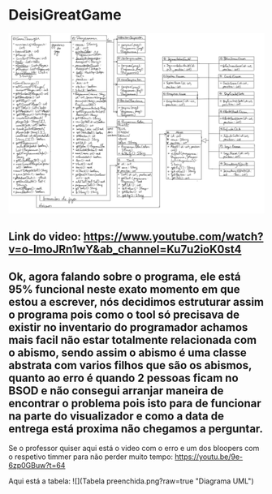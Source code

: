 # DeisiGreatGame
![](diagrama.png?raw=true "Diagrama UML")

Link do video:
https://www.youtube.com/watch?v=o-ImoJRn1wY&ab_channel=Ku7u2ioK0st4
-----------------------------------------------------------------------------------------------------------------------------------------------------------------------------------
Ok, agora falando sobre o programa, ele está 95% funcional neste exato momento em que estou a escrever, nós decidimos estruturar assim o programa pois como o tool só precisava de existir no inventario do programador achamos mais facil não estar totalmente relacionada com o abismo, sendo assim o abismo é uma classe abstrata com varios filhos que são os abismos, quanto ao erro é quando 2 pessoas ficam no BSOD e não consegui arranjar maneira de encontrar o problema pois isto para de funcionar na parte do visualizador e como a data de entrega está proxima não chegamos a perguntar.
-----------------------------------------------------------------------------------------------------------------------------------------------------------------------------------
Se o professor quiser aqui está o video com o erro e um dos bloopers com o respetivo timmer para não perder muito tempo:
https://youtu.be/9e-6zp0GBuw?t=64

Aqui está a tabela:
![](Tabela preenchida.png?raw=true "Diagrama UML")

